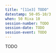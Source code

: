 ```yaml
---
title: "[11e3] TODO"
datestamp: 50-05-10/3
when: 50 Rixa 10
session-number: TODO
session-date: TODO
session-event: TODO
---
```

TODO
